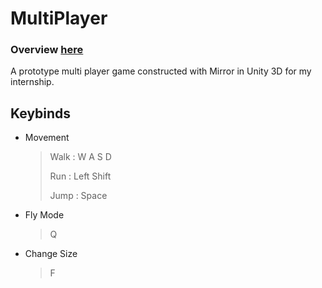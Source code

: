 # MultiPlayer

### Overview [here](https://xristostafarlis.github.io/MP/Build/index.html)

A prototype multi player game constructed with Mirror in Unity 3D for my internship.

## **Keybinds**
- Movement 
  > Walk : W A S D
  >
  > Run : Left Shift
  >
  > Jump : Space
- Fly Mode
  > Q
- Change Size
  > F

